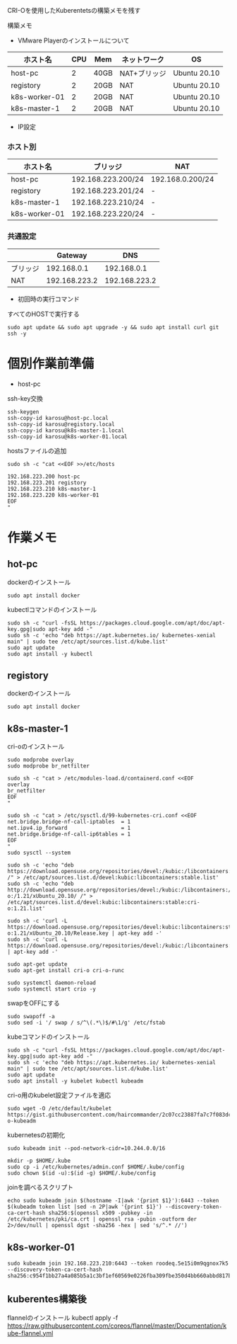 CRI-Oを使用したKuberentetsの構築メモを残す

構築メモ

* VMware Playerのインストールについて

|ホスト名|CPU|Mem|ネットワーク|OS|
|--|--|--|--|--|
|host-pc|2|40GB|NAT+ブリッジ|Ubuntu 20.10|
|registory|2|20GB|NAT|Ubuntu 20.10|
|k8s-worker-01|2|20GB|NAT|Ubuntu 20.10|
|k8s-master-1|2|20GB|NAT|Ubuntu 20.10|


* IP設定

### ホスト別
|ホスト名|ブリッジ|NAT|
|--|--|--|
|host-pc|192.168.223.200/24|192.168.0.200/24|
|registory|192.168.223.201/24|-|
|k8s-master-1|192.168.223.210/24|-|
|k8s-worker-01|192.168.223.220/24|-|

### 共通設定
||Gateway|DNS|
|--|--|--|
|ブリッジ|192.168.0.1|192.168.0.1|
|NAT|192.168.223.2|192.168.223.2|


* 初回時の実行コマンド

すべてのHOSTで実行する

```
sudo apt update && sudo apt upgrade -y && sudo apt install curl git ssh -y
```

# 個別作業前準備
* host-pc

ssh-key交換
```
ssh-keygen
ssh-copy-id karosu@host-pc.local
ssh-copy-id karosu@registory.local
ssh-copy-id karosu@k8s-master-1.local
ssh-copy-id karosu@k8s-worker-01.local
```

hostsファイルの追加
```
sudo sh -c "cat <<EOF >>/etc/hosts

192.168.223.200 host-pc
192.168.223.201 registory
192.168.223.210 k8s-master-1
192.168.223.220 k8s-worker-01
EOF
"
```


# 作業メモ

## hot-pc

dockerのインストール
```
sudo apt install docker
```

kubectlコマンドのインストール
```
sudo sh -c "curl -fsSL https://packages.cloud.google.com/apt/doc/apt-key.gpg|sudo apt-key add -"
sudo sh -c 'echo "deb https://apt.kubernetes.io/ kubernetes-xenial main" | sudo tee /etc/apt/sources.list.d/kube.list'
sudo apt update
sudo apt install -y kubectl
```

## registory

dockerのインストール
```
sudo apt install docker
```

## k8s-master-1

cri-oのインストール
```
sudo modprobe overlay
sudo modprobe br_netfilter

sudo sh -c "cat > /etc/modules-load.d/containerd.conf <<EOF
overlay
br_netfilter
EOF
"

sudo sh -c "cat > /etc/sysctl.d/99-kubernetes-cri.conf <<EOF
net.bridge.bridge-nf-call-iptables  = 1
net.ipv4.ip_forward                 = 1
net.bridge.bridge-nf-call-ip6tables = 1
EOF
"
sudo sysctl --system

sudo sh -c 'echo "deb https://download.opensuse.org/repositories/devel:/kubic:/libcontainers:/stable/xUbuntu_20.10/ /" > /etc/apt/sources.list.d/devel:kubic:libcontainers:stable.list'
sudo sh -c 'echo "deb http://download.opensuse.org/repositories/devel:/kubic:/libcontainers:/stable:/cri-o:/1.21/xUbuntu_20.10/ /" > /etc/apt/sources.list.d/devel:kubic:libcontainers:stable:cri-o:1.21.list'

sudo sh -c 'curl -L https://download.opensuse.org/repositories/devel:kubic:libcontainers:stable:cri-o:1.21/xUbuntu_20.10/Release.key | apt-key add -'
sudo sh -c 'curl -L https://download.opensuse.org/repositories/devel:/kubic:/libcontainers:/stable/xUbuntu_20.10/Release.key | apt-key add -'

sudo apt-get update
sudo apt-get install cri-o cri-o-runc

sudo systemctl daemon-reload
sudo systemctl start crio -y
```

swapをOFFにする
```
sudo swapoff -a
sudo sed -i '/ swap / s/^\(.*\)$/#\1/g' /etc/fstab
```
kubeコマンドのインストール
```
sudo sh -c "curl -fsSL https://packages.cloud.google.com/apt/doc/apt-key.gpg|sudo apt-key add -"
sudo sh -c 'echo "deb https://apt.kubernetes.io/ kubernetes-xenial main" | sudo tee /etc/apt/sources.list.d/kube.list'
sudo apt update
sudo apt install -y kubelet kubectl kubeadm
```

cri-o用のkubelet設定ファイルを適応
```
sudo wget -O /etc/default/kubelet https://gist.githubusercontent.com/haircommander/2c07cc23887fa7c7f083dc61c7ef5791/raw/73e3d27dcd57e7de237c08758f76e0a368547648/cri-o-kubeadm
```

kubernetesの初期化
```
sudo kubeadm init --pod-network-cidr=10.244.0.0/16

mkdir -p $HOME/.kube
sudo cp -i /etc/kubernetes/admin.conf $HOME/.kube/config
sudo chown $(id -u):$(id -g) $HOME/.kube/config
```

joinを調べるスクリプト
```
echo sudo kubeadm join $(hostname -I|awk '{print $1}'):6443 --token $(kubeadm token list |sed -n 2P|awk '{print $1}') --discovery-token-ca-cert-hash sha256:$(openssl x509 -pubkey -in /etc/kubernetes/pki/ca.crt | openssl rsa -pubin -outform der 2>/dev/null | openssl dgst -sha256 -hex | sed 's/^.* //')
```

## k8s-worker-01

```
sudo kubeadm join 192.168.223.210:6443 --token roodeq.5e15i0m9qgnox7k5 --discovery-token-ca-cert-hash sha256:c954f1bb27a4a085b5a1c3bf1ef60569e0226fba309fbe350d4bb660abbd817b
```

## kuberentes構築後

flannelのインストール
kubectl apply -f https://raw.githubusercontent.com/coreos/flannel/master/Documentation/kube-flannel.yml


